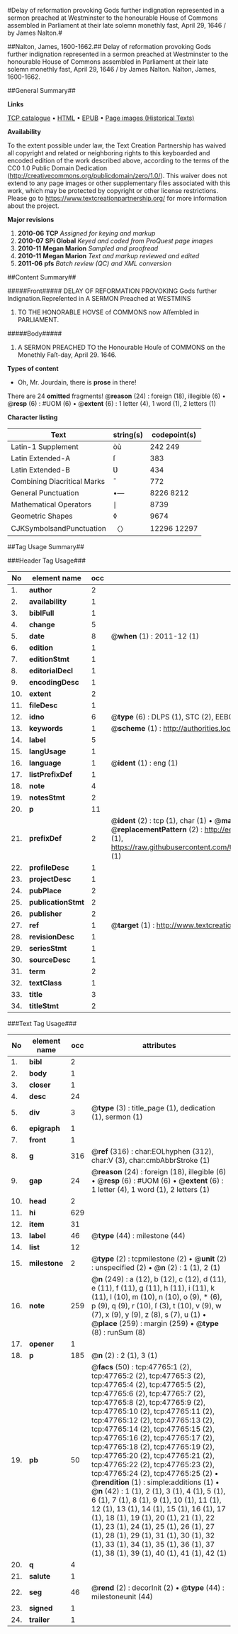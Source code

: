 #Delay of reformation provoking Gods further indignation represented in a sermon preached at Westminster to the honourable House of Commons assembled in Parliament at their late solemn monethly fast, April 29, 1646 / by James Nalton.#

##Nalton, James, 1600-1662.##
Delay of reformation provoking Gods further indignation represented in a sermon preached at Westminster to the honourable House of Commons assembled in Parliament at their late solemn monethly fast, April 29, 1646 / by James Nalton.
Nalton, James, 1600-1662.

##General Summary##

**Links**

[TCP catalogue](http://www.ota.ox.ac.uk/tcp/)  • 
[HTML](http://tei.it.ox.ac.uk/tcp/Texts-HTML/free/A52/A52388.html)  • 
[EPUB](http://tei.it.ox.ac.uk/tcp/Texts-EPUB/free/A52/A52388.epub) • 
[Page images (Historical Texts)](https://historicaltexts.jisc.ac.uk/eebo-11466812e)

**Availability**

To the extent possible under law, the Text Creation Partnership has waived all copyright and related or neighboring rights to this keyboarded and encoded edition of the work described above, according to the terms of the CC0 1.0 Public Domain Dedication (http://creativecommons.org/publicdomain/zero/1.0/). This waiver does not extend to any page images or other supplementary files associated with this work, which may be protected by copyright or other license restrictions. Please go to https://www.textcreationpartnership.org/ for more information about the project.

**Major revisions**

1. __2010-06__ __TCP__ *Assigned for keying and markup*
1. __2010-07__ __SPi Global__ *Keyed and coded from ProQuest page images*
1. __2010-11__ __Megan Marion__ *Sampled and proofread*
1. __2010-11__ __Megan Marion__ *Text and markup reviewed and edited*
1. __2011-06__ __pfs__ *Batch review (QC) and XML conversion*

##Content Summary##

#####Front#####
DELAY OF REFORMATION PROVOKING Gods further Indignation.Repreſented in A SERMON Preached at WESTMINS
1. TO THE HONORABLE HOVSE of COMMONS now Aſſembled in PARLIAMENT.

#####Body#####

1. A SERMON PREACHED TO the Honourable Houſe of COMMONS on the Monethly Faſt-day, April 29. 1646.

**Types of content**

  * Oh, Mr. Jourdain, there is **prose** in there!

There are 24 **omitted** fragments! 
 @__reason__ (24) : foreign (18), illegible (6)  •  @__resp__ (6) : #UOM (6)  •  @__extent__ (6) : 1 letter (4), 1 word (1), 2 letters (1)

**Character listing**


|Text|string(s)|codepoint(s)|
|---|---|---|
|Latin-1 Supplement|òù|242 249|
|Latin Extended-A|ſ|383|
|Latin Extended-B|Ʋ|434|
|Combining             Diacritical Marks|̄|772|
|General Punctuation|•—|8226 8212|
|Mathematical Operators|∣|8739|
|Geometric Shapes|◊|9674|
|CJKSymbolsandPunctuation|〈〉|12296 12297|

##Tag Usage Summary##

###Header Tag Usage###

|No|element name|occ|attributes|
|---|---|---|---|
|1.|__author__|2||
|2.|__availability__|1||
|3.|__biblFull__|1||
|4.|__change__|5||
|5.|__date__|8| @__when__ (1) : 2011-12 (1)|
|6.|__edition__|1||
|7.|__editionStmt__|1||
|8.|__editorialDecl__|1||
|9.|__encodingDesc__|1||
|10.|__extent__|2||
|11.|__fileDesc__|1||
|12.|__idno__|6| @__type__ (6) : DLPS (1), STC (2), EEBO-CITATION (1), OCLC (1), VID (1)|
|13.|__keywords__|1| @__scheme__ (1) : http://authorities.loc.gov/ (1)|
|14.|__label__|5||
|15.|__langUsage__|1||
|16.|__language__|1| @__ident__ (1) : eng (1)|
|17.|__listPrefixDef__|1||
|18.|__note__|4||
|19.|__notesStmt__|2||
|20.|__p__|11||
|21.|__prefixDef__|2| @__ident__ (2) : tcp (1), char (1)  •  @__matchPattern__ (2) : ([0-9\-]+):([0-9IVX]+) (1), (.+) (1)  •  @__replacementPattern__ (2) : http://eebo.chadwyck.com/downloadtiff?vid=$1&page=$2 (1), https://raw.githubusercontent.com/textcreationpartnership/Texts/master/tcpchars.xml#$1 (1)|
|22.|__profileDesc__|1||
|23.|__projectDesc__|1||
|24.|__pubPlace__|2||
|25.|__publicationStmt__|2||
|26.|__publisher__|2||
|27.|__ref__|1| @__target__ (1) : http://www.textcreationpartnership.org/docs/. (1)|
|28.|__revisionDesc__|1||
|29.|__seriesStmt__|1||
|30.|__sourceDesc__|1||
|31.|__term__|2||
|32.|__textClass__|1||
|33.|__title__|3||
|34.|__titleStmt__|2||


###Text Tag Usage###

|No|element name|occ|attributes|
|---|---|---|---|
|1.|__bibl__|2||
|2.|__body__|1||
|3.|__closer__|1||
|4.|__desc__|24||
|5.|__div__|3| @__type__ (3) : title_page (1), dedication (1), sermon (1)|
|6.|__epigraph__|1||
|7.|__front__|1||
|8.|__g__|316| @__ref__ (316) : char:EOLhyphen (312), char:V (3), char:cmbAbbrStroke (1)|
|9.|__gap__|24| @__reason__ (24) : foreign (18), illegible (6)  •  @__resp__ (6) : #UOM (6)  •  @__extent__ (6) : 1 letter (4), 1 word (1), 2 letters (1)|
|10.|__head__|2||
|11.|__hi__|629||
|12.|__item__|31||
|13.|__label__|46| @__type__ (44) : milestone (44)|
|14.|__list__|12||
|15.|__milestone__|2| @__type__ (2) : tcpmilestone (2)  •  @__unit__ (2) : unspecified (2)  •  @__n__ (2) : 1 (1), 2 (1)|
|16.|__note__|259| @__n__ (249) : a (12), b (12), c (12), d (11), e (11), f (11), g (11), h (11), i (11), k (11), l (10), m (10), n (10), o (9), * (6), p (9), q (9), r (10), ſ (3), t (10), v (9), w (7), x (9), y (9), z (8), s (7), u (1)  •  @__place__ (259) : margin (259)  •  @__type__ (8) : runSum (8)|
|17.|__opener__|1||
|18.|__p__|185| @__n__ (2) : 2 (1), 3 (1)|
|19.|__pb__|50| @__facs__ (50) : tcp:47765:1 (2), tcp:47765:2 (2), tcp:47765:3 (2), tcp:47765:4 (2), tcp:47765:5 (2), tcp:47765:6 (2), tcp:47765:7 (2), tcp:47765:8 (2), tcp:47765:9 (2), tcp:47765:10 (2), tcp:47765:11 (2), tcp:47765:12 (2), tcp:47765:13 (2), tcp:47765:14 (2), tcp:47765:15 (2), tcp:47765:16 (2), tcp:47765:17 (2), tcp:47765:18 (2), tcp:47765:19 (2), tcp:47765:20 (2), tcp:47765:21 (2), tcp:47765:22 (2), tcp:47765:23 (2), tcp:47765:24 (2), tcp:47765:25 (2)  •  @__rendition__ (1) : simple:additions (1)  •  @__n__ (42) : 1 (1), 2 (1), 3 (1), 4 (1), 5 (1), 6 (1), 7 (1), 8 (1), 9 (1), 10 (1), 11 (1), 12 (1), 13 (1), 14 (1), 15 (1), 16 (1), 17 (1), 18 (1), 19 (1), 20 (1), 21 (1), 22 (1), 23 (1), 24 (1), 25 (1), 26 (1), 27 (1), 28 (1), 29 (1), 31 (1), 30 (1), 32 (1), 33 (1), 34 (1), 35 (1), 36 (1), 37 (1), 38 (1), 39 (1), 40 (1), 41 (1), 42 (1)|
|20.|__q__|4||
|21.|__salute__|1||
|22.|__seg__|46| @__rend__ (2) : decorInit (2)  •  @__type__ (44) : milestoneunit (44)|
|23.|__signed__|1||
|24.|__trailer__|1||

